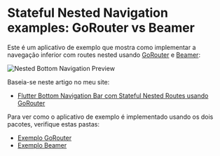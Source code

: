 # Stateful Nested Navigation examples: GoRouter vs Beamer

Este é um aplicativo de exemplo que mostra como implementar a navegação inferior com routes nested usando [GoRouter](https://pub.dev/packages/go_router) e [Beamer](https://pub.dev/packages/beamer):

![Nested Bottom Navigation Preview](/.github/images/nested-navigation-with-state.gif)

Baseia-se neste artigo no meu site:

- [Flutter Bottom Navigation Bar com Stateful Nested Routes usando GoRouter](https://capsistema.com.br/index.php/2023/07/03/flutter-bottom-navigation-bar-com-stateful-nested-routes-usando-gorouter)

Para ver como o aplicativo de exemplo é implementado usando os dois pacotes, verifique estas pastas:

- [Exemplo GoRouter](examples/gorouter)
- [Exemplo Beamer](examples/beamer)

